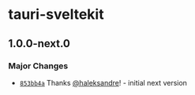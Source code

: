 # tauri-sveltekit

## 1.0.0-next.0

### Major Changes

- [`853bb4a`](https://github.com/haleksandre/tauri-sveltekit/commit/853bb4a1749f500246a91f4cc41871342460d5fb) Thanks [@haleksandre](https://github.com/haleksandre)! - initial next version
